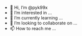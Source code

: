 - 👋 Hi, I’m @pyk99x
- 👀 I’m interested in ...
- 🌱 I’m currently learning ...
- 💞️ I’m looking to collaborate on ...
- 📫 How to reach me ...

<!---
pyk99x/pyk99x is a ✨ special ✨ repository because its `README.md` (this file) appears on your GitHub profile.
You can click the Preview link to take a look at your changes.
--->
